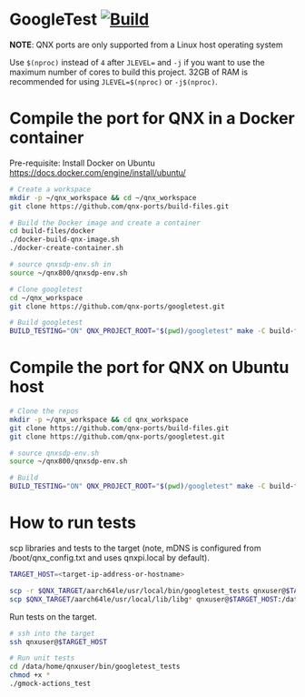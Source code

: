# GoogleTest [![Build](https://github.com/qnx-ports/build-files/actions/workflows/googletest.yml/badge.svg)](https://github.com/qnx-ports/build-files/actions/workflows/googletest.yml)

**NOTE**: QNX ports are only supported from a Linux host operating system

Use `$(nproc)` instead of `4` after `JLEVEL=` and `-j` if you want to use the maximum number of cores to build this project.
32GB of RAM is recommended for using `JLEVEL=$(nproc)` or `-j$(nproc)`.

# Compile the port for QNX in a Docker container

Pre-requisite: Install Docker on Ubuntu https://docs.docker.com/engine/install/ubuntu/
```bash
# Create a workspace
mkdir -p ~/qnx_workspace && cd ~/qnx_workspace
git clone https://github.com/qnx-ports/build-files.git

# Build the Docker image and create a container
cd build-files/docker
./docker-build-qnx-image.sh
./docker-create-container.sh

# source qnxsdp-env.sh in
source ~/qnx800/qnxsdp-env.sh

# Clone googletest
cd ~/qnx_workspace
git clone https://github.com/qnx-ports/googletest.git

# Build googletest
BUILD_TESTING="ON" QNX_PROJECT_ROOT="$(pwd)/googletest" make -C build-files/ports/googletest install -j4
```

# Compile the port for QNX on Ubuntu host
```bash
# Clone the repos
mkdir -p ~/qnx_workspace && cd qnx_workspace
git clone https://github.com/qnx-ports/build-files.git
git clone https://github.com/qnx-ports/googletest.git

# source qnxsdp-env.sh
source ~/qnx800/qnxsdp-env.sh

# Build
BUILD_TESTING="ON" QNX_PROJECT_ROOT="$(pwd)/googletest" make -C build-files/ports/googletest install -j4
```

# How to run tests

scp libraries and tests to the target (note, mDNS is configured from
/boot/qnx_config.txt and uses qnxpi.local by default).
```bash
TARGET_HOST=<target-ip-address-or-hostname>

scp -r $QNX_TARGET/aarch64le/usr/local/bin/googletest_tests qnxuser@$TARGET_HOST:/data/home/qnxuser/bin
scp $QNX_TARGET/aarch64le/usr/local/lib/libg* qnxuser@$TARGET_HOST:/data/home/qnxuser/lib
```
Run tests on the target.

```bash
# ssh into the target
ssh qnxuser@$TARGET_HOST

# Run unit tests
cd /data/home/qnxuser/bin/googletest_tests
chmod +x *
./gmock-actions_test
```
